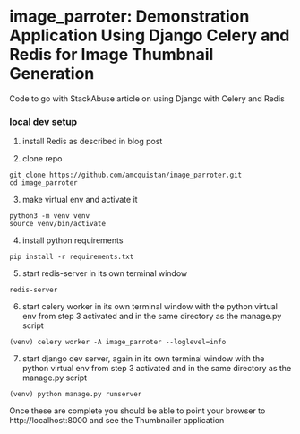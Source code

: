 # image_parroter: Demonstration Application Using Django Celery and Redis for Image Thumbnail Generation
Code to go with StackAbuse article on using Django with Celery and Redis

### local dev setup

1) install Redis as described in blog post 

2) clone repo

```
git clone https://github.com/amcquistan/image_parroter.git
cd image_parroter
```

3) make virtual env and activate it

```
python3 -m venv venv
source venv/bin/activate
```

4) install python requirements

```
pip install -r requirements.txt
```

5) start redis-server in its own terminal window

```
redis-server
```

6) start celery worker in its own terminal window with the python virtual env from step 3 activated and in the same directory as the manage.py script

```
(venv) celery worker -A image_parroter --loglevel=info
```

7) start django dev server, again in its own terminal window with the python virtual env from step 3 activated and in the same directory as the manage.py script

```
(venv) python manage.py runserver
```

Once these are complete you should be able to point your browser to http://localhost:8000 and see the Thumbnailer application

